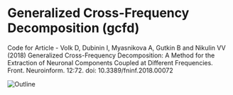 # Generalized Cross-Frequency Decomposition (gcfd)
Code for Article - Volk D, Dubinin I, Myasnikova A, Gutkin B and Nikulin VV (2018) Generalized Cross-Frequency Decomposition: A Method for the Extraction of Neuronal Components Coupled at Different Frequencies. Front. Neuroinform. 12:72. doi: 10.3389/fninf.2018.00072


![Outline](https://user-images.githubusercontent.com/54178829/121231498-c459d700-c890-11eb-8d15-c15ab89df033.jpg)
